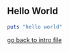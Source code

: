## **Hello World**

````ruby
puts "hello world" 
````

[go back to intro file](jumpstart_practice_problems/README.md/)
